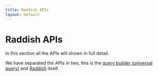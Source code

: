 ```yaml
---
title: Raddish APIs
layout: default
---
```


# Raddish APIs
In this section all the APIs will shown in full detail.

We have separated the APIs in two, this is the [query builder (universal query)](/api/universal-query) and [Raddish](/api/raddish) itself.